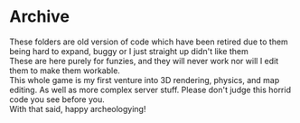 # Archive
These folders are old version of code which have been retired due to them being hard to expand, buggy or I just straight up didn't like them  
These are here purely for funzies, and they will never work nor will I edit them to make them workable.  
This whole game is my first venture into 3D rendering, physics, and map editing. As well as more complex server stuff. Please don't judge this horrid code you see before you.  
With that said, happy archeologying!